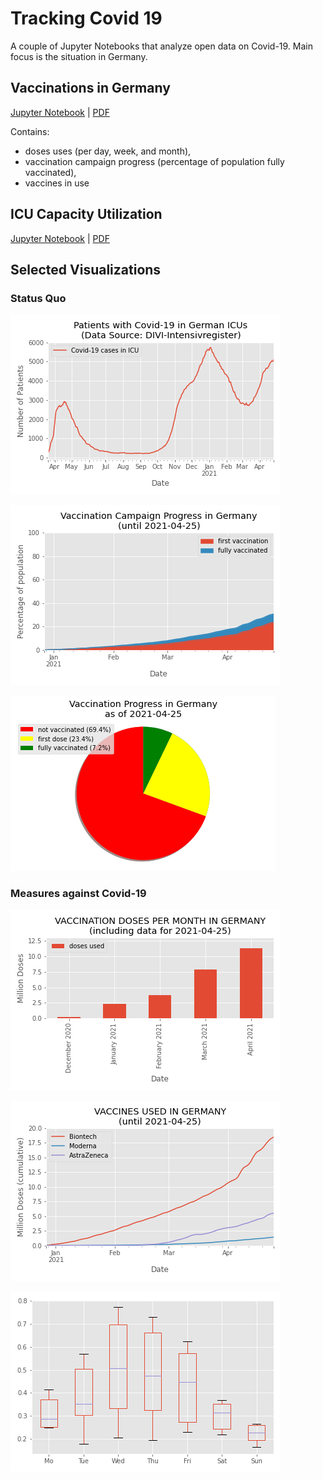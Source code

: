 # Tracking Covid 19

A couple of Jupyter Notebooks that analyze open data on Covid-19.
Main focus is the situation in Germany.

## Vaccinations in Germany

[Jupyter Notebook](vaccination.ipynb) | [PDF](vaccination.pdf)

Contains:
* doses uses (per day, week, and month),
* vaccination campaign progress (percentage of population fully vaccinated),
* vaccines in use

## ICU Capacity Utilization

[Jupyter Notebook](intensive-care.ipynb) | [PDF](intensive-care.pdf)


## Selected Visualizations

### Status Quo

![ICU capacity utilization](img/covid-19-patients-in-icu-germany.png)

![Vaccination Progress in Germany](img/vaccinations_germany_area_plot.png)

![Vaccination in Germany Pie Chart](img/vaccination_in_germany_pie.png)

### Measures against Covid-19

![Number of vaccine doses used monthly in Germany](img/monthly_doses_germany.png)

![Vaccines used in Germany](img/vaccines_used_in_germany.png)

![Number of doses depending on the weekday](img/weekday_boxplot.png)

